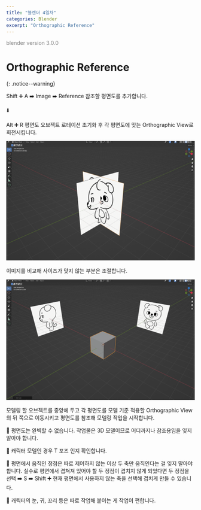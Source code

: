 ```yaml
---
title: "블렌더 4일차"
categories: Blender
excerpt: "Orthographic Reference"
---
```


<span style="color:gray">blender version 3.0.0</span>

# Orthographic Reference
{: .notice--warning}

<span class="block-darkgrey">Shift</span> ➕ <span class="block-darkgrey">A</span> ➡️ <span class="block-darkgrey">Image</span> ➡️ <span class="block-darkgrey">Reference</span> <span class="block-lightgreen">참조할 평면도를 추가</span>합니다.

⬇️

<span class="block-darkgrey">Alt</span> ➕ <span class="block-darkgrey">R</span> <span class="block-lightgreen">평면도 오브젝트 로테이션 초기화</span> 후 각 평면도에 맞는 Orthographic View로 회전시킵니다.

<img src="/img/Blender/ortho-ref-1.png"/>

이미지를 비교해 사이즈가 맞지 않는 부분은 조절합니다.

<img src="/img/Blender/ortho-ref-2.png"/>

모델링 할 오브젝트를 중앙에 두고 각 평면도를 모델 기준 적용할 Orthographic View의 뒤 쪽으로 이동시키고 평면도를 참조해 모델링 작업을 시작합니다.

📝 평면도는 완벽할 수 없습니다. 작업물은 3D 모델이므로 어디까지나 참조용임을 잊지 말아야 합니다.

📝 캐릭터 모델인 경우 T 포즈 인지 확인합니다.

📝 평면에서 움직인 정점은 따로 제어하지 않는 이상 두 축만 움직인다는 걸 잊지 말아야 합니다. 실수로 평면에서 겹쳐져 있어야 할 두 정점이 겹치지 않게 되었다면 <span class="block-darkgrey">두 정점을 선택</span> ➡️ <span class="block-darkgrey">S</span> ➡️ <span class="block-darkgrey">Shift</span> ➕ <span class="block-darkgrey">현재 평면에서 사용하지 않는 축을 선택</span>해 겹치게 만들 수 있습니다.

📝 캐릭터의 눈, 귀, 꼬리 등은 따로 작업해 붙이는 게 작업이 편합니다.